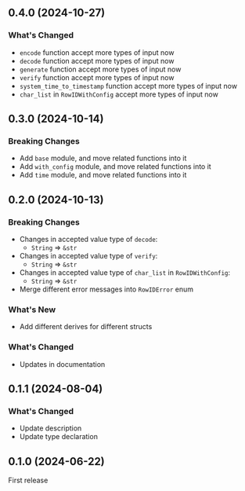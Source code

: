 ## 0.4.0 (2024-10-27)

### What's Changed

- `encode` function accept more types of input now
- `decode` function accept more types of input now
- `generate` function accept more types of input now
- `verify` function accept more types of input now
- `system_time_to_timestamp` function accept more types of input now
- `char_list` in `RowIDWithConfig` accept more types of input now

## 0.3.0 (2024-10-14)

### Breaking Changes

- Add `base` module, and move related functions into it
- Add `with_config` module, and move related functions into it
- Add `time` module, and move related functions into it

## 0.2.0 (2024-10-13)

### Breaking Changes

- Changes in accepted value type of `decode`:
    - `String` => `&str`
- Changes in accepted value type of `verify`:
    - `String` => `&str`
- Changes in accepted value type of `char_list` in `RowIDWithConfig`:
    - `String` => `&str`
- Merge different error messages into `RowIDError` enum

### What's New

- Add different derives for different structs

### What's Changed

- Updates in documentation

## 0.1.1 (2024-08-04)

### What's Changed

- Update description
- Update type declaration

## 0.1.0 (2024-06-22)

First release
